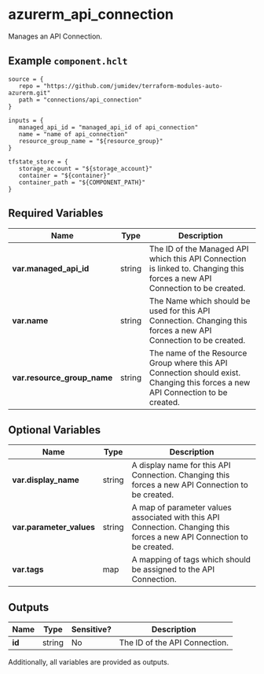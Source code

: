 # azurerm_api_connection

Manages an API Connection.

## Example `component.hclt`

```hcl
source = {
   repo = "https://github.com/jumidev/terraform-modules-auto-azurerm.git" 
   path = "connections/api_connection" 
}

inputs = {
   managed_api_id = "managed_api_id of api_connection" 
   name = "name of api_connection" 
   resource_group_name = "${resource_group}" 
}

tfstate_store = {
   storage_account = "${storage_account}" 
   container = "${container}" 
   container_path = "${COMPONENT_PATH}" 
}

```

## Required Variables

| Name | Type |  Description |
| ---- | --------- |  ----------- |
| **var.managed_api_id** | string |  The ID of the Managed API which this API Connection is linked to. Changing this forces a new API Connection to be created. | 
| **var.name** | string |  The Name which should be used for this API Connection. Changing this forces a new API Connection to be created. | 
| **var.resource_group_name** | string |  The name of the Resource Group where this API Connection should exist. Changing this forces a new API Connection to be created. | 

## Optional Variables

| Name | Type |  Description |
| ---- | --------- |  ----------- |
| **var.display_name** | string |  A display name for this API Connection. Changing this forces a new API Connection to be created. | 
| **var.parameter_values** | string |  A map of parameter values associated with this API Connection. Changing this forces a new API Connection to be created. | 
| **var.tags** | map |  A mapping of tags which should be assigned to the API Connection. | 



## Outputs

| Name | Type | Sensitive? | Description |
| ---- | ---- | --------- | --------- |
| **id** | string | No  | The ID of the API Connection. | 

Additionally, all variables are provided as outputs.

